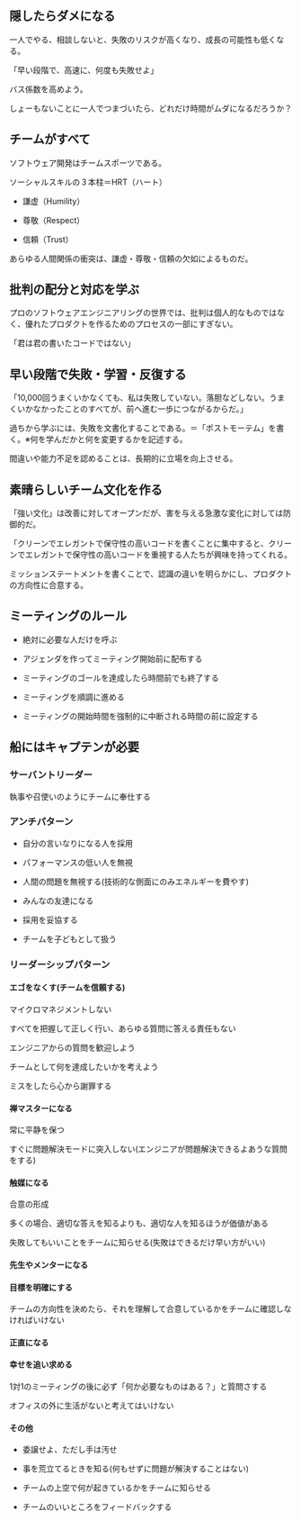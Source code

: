 ## 隠したらダメになる

一人でやる、相談しないと、失敗のリスクが高くなり、成長の可能性も低くなる。

「早い段階で、高速に、何度も失敗せよ」

バス係数を高めよう。

しょーもないことに一人でつまづいたら、どれだけ時間がムダになるだろうか？

## チームがすべて

ソフトウェア開発はチームスポーツである。

ソーシャルスキルの３本柱＝HRT（ハート）

- 謙虚（Humility）

- 尊敬（Respect）

- 信頼（Trust）

あらゆる人間関係の衝突は、謙虚・尊敬・信頼の欠如によるものだ。

## 批判の配分と対応を学ぶ

プロのソフトウェアエンジニアリングの世界では、批判は個人的なものではなく、優れたプロダクトを作るためのプロセスの一部にすぎない。

「君は君の書いたコードではない」

## 早い段階で失敗・学習・反復する

「10,000回うまくいかなくても、私は失敗していない。落胆などしない。うまくいかなかったことのすべてが、前へ進む一歩につながるからだ。」

過ちから学ぶには、失敗を文書化することである。＝「ポストモーテム」を書く。※何を学んだかと何を変更するかを記述する。

間違いや能力不足を認めることは、長期的に立場を向上させる。

## 素晴らしいチーム文化を作る

「強い文化」は改善に対してオープンだが、害を与える急激な変化に対しては防御的だ。

「クリーンでエレガントで保守性の高いコードを書くことに集中すると、クリーンでエレガントで保守性の高いコードを重視する人たちが興味を持ってくれる。

ミッションステートメントを書くことで、認識の違いを明らかにし、プロダクトの方向性に合意する。

## ミーティングのルール

- 絶対に必要な人だけを呼ぶ

- アジェンダを作ってミーティング開始前に配布する

- ミーティングのゴールを達成したら時間前でも終了する

- ミーティングを順調に進める

- ミーティングの開始時間を強制的に中断される時間の前に設定する

## 船にはキャプテンが必要

### サーバントリーダー

執事や召使いのようにチームに奉仕する

### アンチパターン

- 自分の言いなりになる人を採用

- パフォーマンスの低い人を無視

- 人間の問題を無視する(技術的な側面にのみエネルギーを費やす)

- みんなの友達になる

- 採用を妥協する

- チームを子どもとして扱う

### リーダーシップパターン

#### エゴをなくす(チームを信頼する)

マイクロマネジメントしない

すべてを把握して正しく行い、あらゆる質問に答える責任もない

エンジニアからの質問を歓迎しよう

チームとして何を達成したいかを考えよう

ミスをしたら心から謝罪する

#### 禅マスターになる

常に平静を保つ

すぐに問題解決モードに突入しない(エンジニアが問題解決できるよあうな質問をする)

#### 触媒になる

合意の形成

多くの場合、適切な答えを知るよりも、適切な人を知るほうが価値がある

失敗してもいいことをチームに知らせる(失敗はできるだけ早い方がいい)

#### 先生やメンターになる

#### 目標を明確にする

チームの方向性を決めたら、それを理解して合意しているかをチームに確認しなければいけない

#### 正直になる

#### 幸せを追い求める

1対1のミーティングの後に必ず「何か必要なものはある？」と質問さする

オフィスの外に生活がないと考えてはいけない

#### その他

- 委譲せよ、ただし手は汚せ

- 事を荒立てるときを知る(何もせずに問題が解決することはない)

- チームの上空で何が起きているかをチームに知らせる

- チームのいいところをフィードバックする
